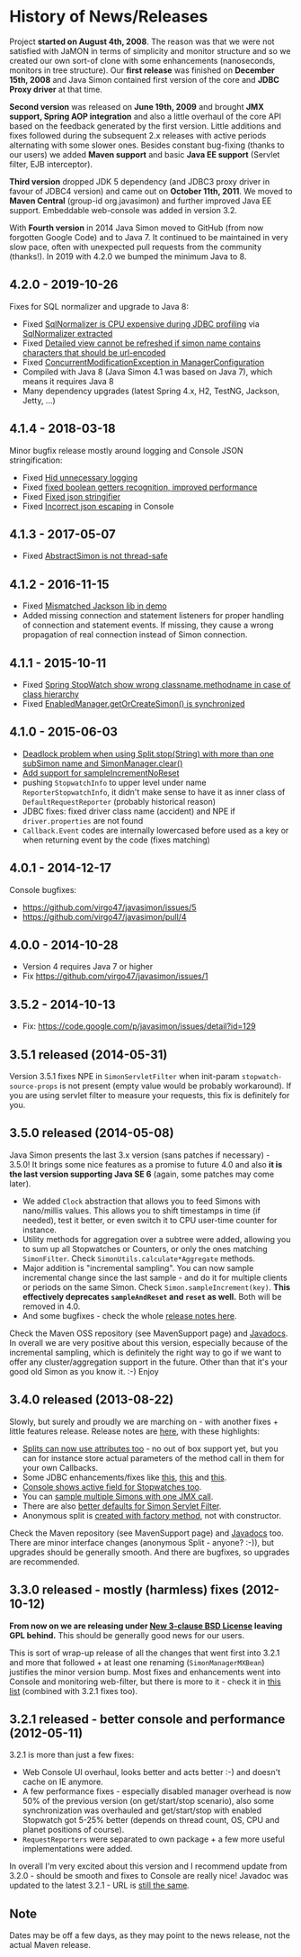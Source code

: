# History of News/Releases

Project **started on August 4th, 2008**. The reason was that we were not satisfied with JaMON in terms of simplicity
and monitor structure and so we created our own sort-of clone with some enhancements (nanoseconds,
monitors in tree structure). Our **first release** was finished on **December 15th, 2008** and Java Simon contained
first version of the core and **JDBC Proxy driver** at that time.

**Second version** was released on **June 19th, 2009** and brought **JMX support, Spring AOP integration** and also a little
overhaul of the core API based on the feedback generated by the first version. Little additions and fixes followed
during the subsequent 2.x releases with active periods alternating with some slower ones. Besides constant
bug-fixing (thanks to our users) we added **Maven support** and basic **Java EE support** (Servlet filter, EJB interceptor).

**Third version** dropped JDK 5 dependency (and JDBC3 proxy driver in favour of JDBC4 version) and came out on
**October 11th, 2011**. We moved to **Maven Central** (group-id org.javasimon) and further improved Java EE support.
Embeddable web-console was added in version 3.2.

With **Fourth version** in 2014 Java Simon moved to GitHub (from now forgotten Google Code) and to Java 7.
It continued to be maintained in very slow pace, often with unexpected pull requests from the community (thanks!).
In 2019 with 4.2.0 we bumped the minimum Java to 8.

## 4.2.0 - 2019-10-26

Fixes for SQL normalizer and upgrade to Java 8:

* Fixed [SqlNormalizer is CPU expensive during JDBC profiling](https://github.com/virgo47/javasimon/issues/2)
via [SqlNormalizer extracted](https://github.com/virgo47/javasimon/pull/29)
* Fixed [Detailed view cannot be refreshed if simon name contains characters that should be url-encoded](https://github.com/virgo47/javasimon/issues/3)
* Fixed [ConcurrentModificationException in ManagerConfiguration](https://github.com/virgo47/javasimon/issues/28)
* Compiled with Java 8 (Java Simon 4.1 was based on Java 7), which means it requires Java 8
* Many dependency upgrades (latest Spring 4.x, H2, TestNG, Jackson, Jetty, ...)

## 4.1.4 - 2018-03-18

Minor bugfix release mostly around logging and Console JSON stringification:

* Fixed [Hid unnecessary logging](https://github.com/virgo47/javasimon/pull/25)
* Fixed [fixed boolean getters recognition, improved performance](https://github.com/virgo47/javasimon/pull/24)
* Fixed [Fixed json stringifier](https://github.com/virgo47/javasimon/pull/22)
* Fixed [Incorrect json escaping](https://github.com/virgo47/javasimon/issues/21) in Console

## 4.1.3 - 2017-05-07

* Fixed [AbstractSimon is not thread-safe](https://github.com/virgo47/javasimon/issues/20)

## 4.1.2 - 2016-11-15

* Fixed [Mismatched Jackson lib in demo](https://github.com/virgo47/javasimon/issues/16)
* Added missing connection and statement listeners for proper handling of connection and statement
events. If missing, they cause a wrong propagation of real connection instead of Simon connection.

## 4.1.1 - 2015-10-11

* Fixed [Spring StopWatch show wrong classname.methodname in case of class hierarchy](https://github.com/virgo47/javasimon/issues/14)
* Fixed [EnabledManager.getOrCreateSimon() is synchronized](https://github.com/virgo47/javasimon/issues/13)

## 4.1.0 - 2015-06-03

* [Deadlock problem when using Split.stop(String) with more than one subSimon name and SimonManager.clear()](https://github.com/virgo47/javasimon/issues/11)
* [Add support for sampleIncrementNoReset](https://github.com/virgo47/javasimon/issues/12)
* pushing `StopwatchInfo` to upper level under name `ReporterStopwatchInfo`, it didn't make sense to have it as inner class of `DefaultRequestReporter` (probably historical reason)
* JDBC fixes: fixed driver class name (accident) and NPE if `driver.properties` are not found
* `Callback.Event` codes are internally lowercased before used as a key or when returning event by the code (fixes matching)

## 4.0.1 - 2014-12-17

Console bugfixes:

* https://github.com/virgo47/javasimon/issues/5
* https://github.com/virgo47/javasimon/pull/4

## 4.0.0 - 2014-10-28

* Version 4 requires Java 7 or higher
* Fix https://github.com/virgo47/javasimon/issues/1

## 3.5.2 - 2014-10-13

* Fix: https://code.google.com/p/javasimon/issues/detail?id=129

## 3.5.1 released (2014-05-31)

Version 3.5.1 fixes NPE in `SimonServletFilter` when init-param `stopwatch-source-props` is not present
(empty value would be probably workaround). If you are using servlet filter to measure your requests,
this fix is definitely for you.

## 3.5.0 released (2014-05-08)

Java Simon presents the last 3.x version (sans patches if necessary) - 3.5.0! It brings some nice features as a promise
to future 4.0 and also **it is the last version supporting Java SE 6** (again, some patches may come later).

* We added `Clock` abstraction that allows you to feed Simons with nano/millis values. This allows you to shift
timestamps in time (if needed), test it better, or even switch it to CPU user-time counter for instance.
* Utility methods for aggregation over a subtree were added, allowing you to sum up all Stopwatches or Counters,
or only the ones matching `SimonFilter`. Check `SimonUtils.calculate*Aggregate` methods.
* Major addition is "incremental sampling". You can now sample incremental change since the last sample -
and do it for multiple clients or periods on the same Simon. Check `Simon.sampleIncrement(key)`. **This
effectively deprecates `sampleAndReset` and `reset` as well.** Both will be removed in 4.0.
* And some bugfixes - check the whole [ release notes here](https://code.google.com/p/javasimon/issues/list?can=1&q=Milestone%3D3.5).

Check the Maven OSS repository (see MavenSupport page) and
[Javadocs](http://javasimon.googlecode.com/git-history/with-javadoc/api-3.5/index.html). In overall we are very
positive about this version, especially because of the incremental sampling, which is definitely the right way
to go if we want to offer any cluster/aggregation support in the future. Other than that it's your
good old Simon as you know it. :-) Enjoy

## 3.4.0 released (2013-08-22)

Slowly, but surely and proudly we are marching on - with another fixes + little features release.
Release notes are [here](http://code.google.com/p/javasimon/issues/list?can=1&q=Milestone%3D3.4), with these highlights:

* [ Splits can now use attributes too](http://code.google.com/p/javasimon/issues/detail?id=100) - no out of box support yet, but you can for instance store actual parameters of the method call in them for your own Callbacks.
* Some JDBC enhancements/fixes like [this](http://code.google.com/p/javasimon/issues/detail?id=102),
[this](http://code.google.com/p/javasimon/issues/detail?id=103) and [this](http://code.google.com/p/javasimon/issues/detail?id=104).
* [Console shows active field for Stopwatches too](http://code.google.com/p/javasimon/issues/detail?id=101).
* You can [sample multiple Simons with one JMX call](http://code.google.com/p/javasimon/issues/detail?id=109).
* There are also [better defaults for Simon Servlet Filter](http://code.google.com/p/javasimon/issues/detail?id=110).
* Anonymous split is [created with factory method](http://code.google.com/p/javasimon/issues/detail?id=105), not with constructor.

Check the Maven repository (see MavenSupport page) and [Javadocs](http://javasimon.googlecode.com/git-history/with-javadoc/api-3.4/index.html) too.
There are minor interface changes (anonymous Split - anyone? :-)), but upgrades should be generally smooth.
And there are bugfixes, so upgrades are recommended.

## 3.3.0 released - mostly (harmless) fixes (2012-10-12)

**From now on we are releasing under [New 3-clause BSD License](http://en.wikipedia.org/wiki/BSD_licenses) leaving
GPL behind.** This should be generally good news for our users.

This is sort of wrap-up release of all the changes that went first into 3.2.1 and more that followed + at least
one renaming (`SimonManagerMXBean`) justifies the minor version bump. Most fixes and enhancements went into Console
and monitoring web-filter, but there is more to it - check it in
[this list](http://code.google.com/p/javasimon/issues/list?can=1&q=label%3AMilestone-3.3%20status%3AFixed%2CWontFix%2CVerified)
(combined with 3.2.1 fixes too).

## 3.2.1 released - better console and performance (2012-05-11)

3.2.1 is more than just a few fixes:

* Web Console UI overhaul, looks better and acts better :-) and doesn't cache on IE anymore.
* A few performance fixes - especially disabled manager overhead is now 50% of the previous version (on get/start/stop scenario), also some synchronization was overhauled and get/start/stop with enabled Stopwatch got 5-25% better (depends on thread count, OS, CPU and planet positions of course).
* `RequestReporters` were separated to own package + a few more useful implementations were added.

In overall I'm very excited about this version and I recommend update from 3.2.0 - should be smooth
and fixes to Console are really nice! Javadoc was updated to the latest 3.2.1 - URL is
[still the same](http://javasimon.googlecode.com/svn/javadoc/api-3.2/index.html).

## Note

Dates may be off a few days, as they may point to the news release, not the actual Maven release.
